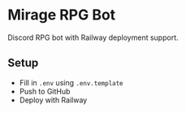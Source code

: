 # Mirage RPG Bot

Discord RPG bot with Railway deployment support.

## Setup
- Fill in `.env` using `.env.template`
- Push to GitHub
- Deploy with Railway